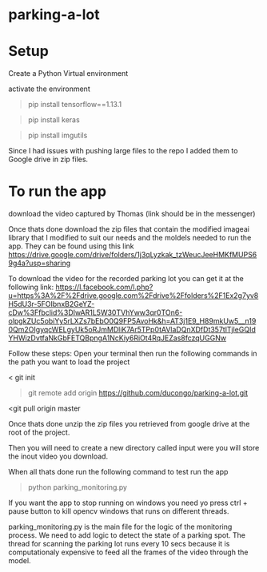 # parking-a-lot


# Setup

Create a Python Virtual environment

activate the environment
>pip install tensorflow==1.13.1

>pip install keras

>pip install imgutils

Since I had issues with pushing large files to the repo I added them to Google drive in zip files.

# To run the app 
download the video captured by Thomas (link should be in the messenger)

Once thats done download the zip files that contain the modified imageai library that I modified to suit our needs
and the moldels needed to run the app. They can be found using this link https://drive.google.com/drive/folders/1j3qLyzkak_tzWeucJeeHMKfMUPS69g4a?usp=sharing

To download the video for the recorded parking lot you can get it at the following link: https://l.facebook.com/l.php?u=https%3A%2F%2Fdrive.google.com%2Fdrive%2Ffolders%2F1Ex2g7yv8H5dU3r-5FOIbnxB2GeYZ-cDw%3Ffbclid%3DIwAR1L5W30TVhYww3qr0TOn6-olpgkZUc5obiYy5rLXZs7bEbO0Q9FP5AvoHk&h=AT3j1E9_H89mkUw5__n190Qm2OIgyqcWELgyUk5oRJmMDliK7Ar5TPp0tAVlaDQnXDfDt357tlTjleGQIdYHWizDvtfaNkGbFETQBpngA1NcKiy6RiOt4RqJEZas8fczqUGGNw

Follow these steps:
Open your terminal then run the following commands in the path you want to load the project

< git init

>git remote add origin https://github.com/ducongo/parking-a-lot.git

<git pull origin master

Once thats done unzip the zip files you retrieved from google drive at the root of the project.

Then you will need to create a new directory called input were you will store the inout video you download.

When all thats done run the following command to test run the app

> python parking_monitoring.py

If you want the app to stop running on windows you need yo press ctrl + pause button to kill opencv windows that runs on different threads.

parking_monitoring.py is the main file for the logic of the monitoring process. We need to add logic to detect the state of a parking spot. The thread for scanning the parking lot runs every 10 secs because it is computationaly expensive to feed all the frames of the video through the model.
